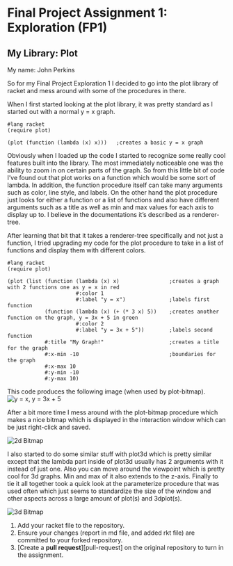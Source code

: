 # Final Project Assignment 1: Exploration (FP1)
## My Library: Plot
My name: John Perkins


So for my Final Project Exploration 1 I decided to go into the plot library of racket and mess around with some of the procedures in there. 

When I first started looking at the plot library, it was pretty standard as I started out with a normal y = x graph.

```racket
#lang racket
(require plot)

(plot (function (lambda (x) x)))   ;creates a basic y = x graph
```

Obviously when I loaded up the code I started to recognize some really cool features built into the library. The most immediately noticeable one was the ability to zoom in on certain parts of the graph. So from this little bit of code I’ve found out that plot works on a function which would be some sort of lambda. In addition, the function procedure itself can take many arguments such as color, line style, and labels. On the other hand the plot procedure just looks for either a function or a list of functions and also have different arguments such as a title as well as min and max values for each axis to display up to. I believe in the documentations it’s described as a renderer-tree.

After learning that bit that it takes a renderer-tree specifically and not just a function, I tried upgrading my code for the plot procedure to take in a list of functions and display them with different colors.

```racket
#lang racket
(require plot)

(plot (list (function (lambda (x) x)                ;creates a graph with 2 functions one as y = x in red
                      #:color 1
                      #:label "y = x")              ;labels first function
            (function (lambda (x) (+ (* 3 x) 5))    ;creates another function on the graph, y = 3x + 5 in green
                      #:color 2
                      #:label "y = 3x + 5"))        ;labels second function
            #:title "My Graph!"                     ;creates a title for the graph
            #:x-min -10                             ;boundaries for the graph
            #:x-max 10
            #:y-min -10
            #:y-max 10)
```

This code produces the following image (when used by plot-bitmap).
![y = x, y = 3x + 5](https://github.com/raghnall6402/FP1/blob/master/2d-bitmap-2.png)

After a bit more time I mess around with the plot-bitmap procedure which makes a nice bitmap which is displayed in the interaction window which can be just right-click and saved.
 
![2d Bitmap](https://github.com/raghnall6402/FP1/blob/master/2dbitmap.png)

I also started to do some similar stuff with plot3d which is pretty similar except that the lambda part inside of plot3d usually has 2 arguments with it instead of just one. Also you can move around the viewpoint which is pretty cool for 3d graphs. Min and max of it also extends to the z-axis. Finally to tie it all together took a quick look at the parameterize procedure that was used often which just seems to standardize the size of the window and other aspects across a large amount of plot(s) and 3dplot(s).

![3d Bitmap](https://github.com/raghnall6402/FP1/blob/master/3dbitmap.png)

1. Add your racket file to the repository. 
1. Ensure your changes (report in md file, and added rkt file) are committed to your forked repository.
1. [Create a **pull request**][pull-request] on the original repository to turn in the assignment.

